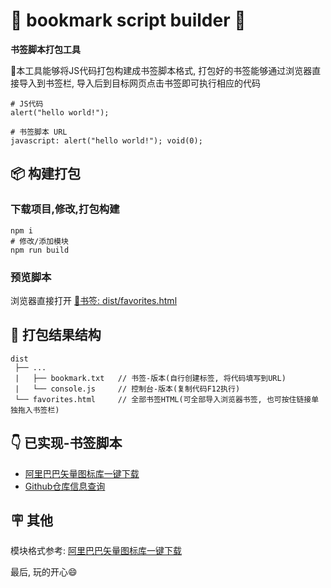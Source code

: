 
# 🔖 bookmark script builder 🔖

**书签脚本打包工具**

📖本工具能够将JS代码打包构建成书签脚本格式, 打包好的书签能够通过浏览器直接导入到书签栏, 导入后到目标网页点击书签即可执行相应的代码

```text
# JS代码
alert("hello world!");

# 书签脚本 URL
javascript: alert("hello world!"); void(0);
```

## 📦 构建打包

### 下载项目,修改,打包构建

```shell
npm i
# 修改/添加模块
npm run build
```

### 预览脚本

浏览器直接打开 [🔖书签: dist/favorites.html](./dist/favorites.html)

## 🌳 打包结果结构

```text
dist
 ├── ...            
 |   ├── bookmark.txt   // 书签-版本(自行创建标签, 将代码填写到URL)
 |   └── console.js     // 控制台-版本(复制代码F12执行)
 └── favorites.html     // 全部书签HTML(可全部导入浏览器书签, 也可按住链接单独拖入书签栏)
```

## 👇 已实现-书签脚本

+ [阿里巴巴矢量图标库一键下载](./src/script/pubilc%20script/www.iconfont.cn/save%20icons/index.js)
+ [Github仓库信息查询](./src/script/pubilc%20script/github.com/show%20repositories%20info/index.js)

## 🪧 其他

模块格式参考: [阿里巴巴矢量图标库一键下载](./src/script/pubilc%20script/www.iconfont.cn/save%20icons/index.js)

最后, 玩的开心😄